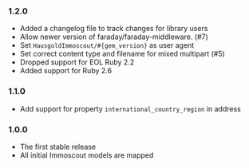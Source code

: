 ### 1.2.0

* Added a changelog file to track changes for library users
* Allow newer version of faraday/faraday-middleware. (#7)
* Set `HausgoldImmoscout/#{gem_version}` as user agent
* Set correct content type and filename for mixed multipart (#5)
* Dropped support for EOL Ruby 2.2
* Added support for Ruby 2.6

### 1.1.0

* Add support for property `international_country_region` in address

### 1.0.0

* The first stable release
* All initial Immoscout models are mapped
